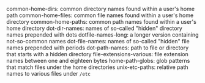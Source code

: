 common-home-dirs: common directory names found within a user's home path
common-home-files: common file names found within a user's home directory
common-home-paths: common path names found within a user's home directory
dot-dir-names: names of so-called "hidden" directory names prepended with dots
dotfile-names-long: a longer version containing not-so-common names
dot-file-names: names of so-called "hidden" file names prepended with periods
dot-path-names: path to file or directory that starts with a hidden directory
file-extensions-various: file extension names between one and eighteen bytes
home-path-globs: glob patterns that match files under the home directories
unix-etc-paths: relative path names to various files under `/etc`
